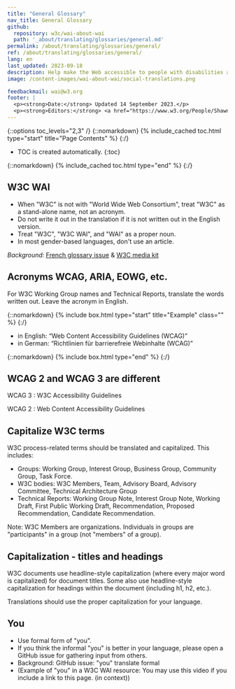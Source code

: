 ```yaml
---
title: "General Glossary"
nav_title: General Glossary
github:
  repository: w3c/wai-about-wai
  path: '_about/translating/glossaries/general.md'
permalink: /about/translating/glossaries/general/
ref: /about/translating/glossaries/general/
lang: en
last_updated: 2023-09-18
description: Help make the Web accessible to people with disabilities around the world. We appreciate your contributions to translating W3C WAI accessibility resources.
image: /content-images/wai-about-wai/social-translations.png

feedbackmail: wai@w3.org
footer: |
  <p><strong>Date:</strong> Updated 14 September 2023.</p>
  <p><strong>Editors:</strong> <a href="https://www.w3.org/People/Shawn/">Shawn Lawton Henry</a>, Rémi Bétin.</p>
---
```


{::options toc_levels="2,3" /}
{::nomarkdown}
{% include_cached toc.html type="start" title="Page Contents" %}
{:/}

-   TOC is created automatically.
{:toc}

{::nomarkdown}
{% include_cached toc.html type="end" %}
{:/}


## W3C WAI

- When "W3C" is not with "World Wide Web Consortium", treat "W3C" as a stand-alone name, not an acronym.
- Do not write it out in the translation if it is not written out in the English version.  
- Treat "W3C", "W3C WAI", and "WAI" as a proper noun.
- In most gender-based languages, don't use an article.

_Background:_ [French glossary issue](https://github.com/w3c/translation-glossaries/issues/31) & [W3C media kit](https://www.w3.org/about/press-media/)

## Acronyms WCAG, ARIA, EOWG, etc.
For W3C Working Group names and Technical Reports, translate the words written out. Leave the acronym in English. 

{::nomarkdown}
{% include box.html type="start" title="Example" class="" %}
{:/}
- in English: <q>Web Content Accessibility Guidelines (WCAG)</q>
- in German: <q>Richtlinien für barrierefreie Webinhalte (WCAG)</q>

{::nomarkdown}
{% include box.html type="end" %}
{:/}


## WCAG 2 and WCAG 3 are different

WCAG 3
: W3C Accessibility Guidelines

WCAG 2
: Web Content Accessibility Guidelines

## Capitalize W3C terms
W3C process-related terms should be translated and capitalized. This includes:
- Groups: Working Group, Interest Group, Business Group, Community Group, Task Force.
- W3C bodies: W3C Members, Team, Advisory Board, Advisory Committee, Technical Architecture Group
- Technical Reports: Working Group Note, Interest Group Note, Working Draft, First Public Working Draft, Recommendation, Proposed Recommendation, Candidate Recommendation.

Note: W3C Members are organizations. Individuals in groups are "participants" in a group (not "members" of a group).

## Capitalization - titles and headings
W3C documents use headline-style capitalization (where every major word is capitalized) for document titles. Some also use headline-style capitalization for headings within the document (including h1, h2, etc.).

Translations should use the proper capitalization for your language.

## You
- Use formal form of "you".
- If you think the informal "you" is better in your language, please open a GitHub issue for gathering input from others.
- Background: GitHub issue: "you" translate formal
- (Example of "you" in a W3C WAI resource: You may use this video if you include a link to this page. (in context))